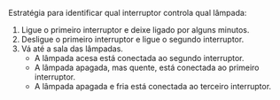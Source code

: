 Estratégia para identificar qual interruptor controla qual lâmpada:

1. Ligue o primeiro interruptor e deixe ligado por alguns minutos.
2. Desligue o primeiro interruptor e ligue o segundo interruptor.
3. Vá até a sala das lâmpadas.
   - A lâmpada acesa está conectada ao segundo interruptor.
   - A lâmpada apagada, mas quente, está conectada ao primeiro interruptor.
   - A lâmpada apagada e fria está conectada ao terceiro interruptor.